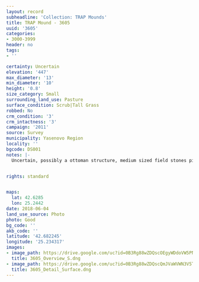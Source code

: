 ```yaml
---
layout: record
subheadline: 'Collection: TRAP Mounds'
title: TRAP Mound - 3605
uuid: '3605'
categories:
- 3000-3999
header: no
tags:
- ''

certainty: Uncertain
elevation: '447'
max_diameter: '13'
min_diameter: '10'
height: '0.8'
size_category: Small
surrounding_land_use: Pasture
surface_condition: Scrub|Tall Grass
robbed: No
crm_condition: '3'
crm_intactness: '3'
campaign: '2011'
source: Survey
municipality: Yasenovo Region
locality: ''
bgcode: DS001
notes: |-
  Uncertain, possibly a ottoman structure, medium sized field stones piled on top, flattened on top. No obvious rts.


rights: standard


maps:
  lat: 42.6285
  lon: 25.2442
date: 2018-06-04
land_use_source: Photo
photo: Good
bg_code: ''
akb_code: ''
latitude: '42.682245'
longitude: '25.234317'
images:
- image_path: https://drive.google.com/uc?id=0B3Rg88wZDQscOEgyWDdoVW5PNU0
  title: 3605_Overview_S.dng
- image_path: https://drive.google.com/uc?id=0B3Rg88wZDQscQmJVaWVWN3V5T2s
  title: 3605_Detail_Surface.dng
---
```

